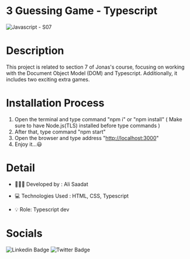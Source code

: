 # 3 Guessing Game - Typescript

![Javascript - S07](https://github.com/user-attachments/assets/652bf75d-0fbe-4b71-968e-246c4933e4af)

# Description

This project is related to section 7 of Jonas's course, focusing on working with the Document Object Model (DOM) and Typescript. Additionally, it includes two exciting extra games.

# Installation Process

1. Open the terminal and type command "npm i" or "npm install" ( Make sure to have Node.js(TLS) installed before type commands )
2. After that, type command "npm start"
3. Open the browser and type address "[http://localhost:3000](http://localhost:3002/)"
4. Enjoy it...😃

# Detail
  
- 👨🏻‍💻 Developed by : Ali Saadat

- 💻 Technologies Used : HTML, CSS, Typescript

- 💡 Role: Typescript dev

# Socials

![Linkedin Badge](https://img.shields.io/badge/Linkedin-0e76a8?style=for-the-badge&labelColor=white&logo=Linkedin&logoColor=0e76a8 )
![Twitter Badge](https://img.shields.io/badge/Twitter-white?style=for-the-badge&labelColor=black&logo=X&logoColor=white)

